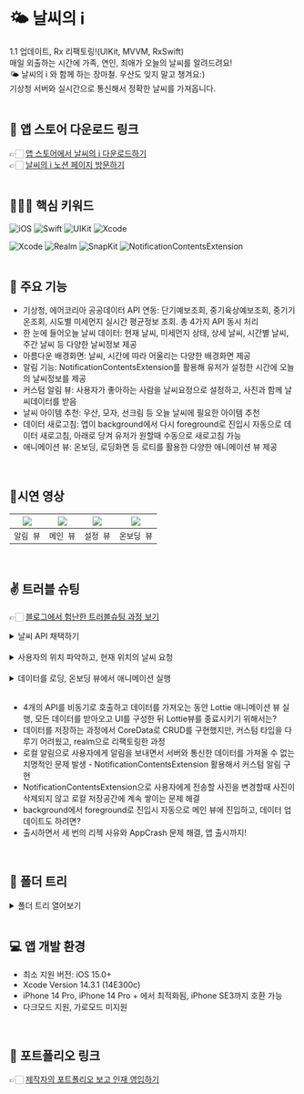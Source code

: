 # 🌤️ 날씨의 i
1.1 업데이트, Rx 리팩토링!(UIKit, MVVM, RxSwift)<br>
매일 외출하는 시간에 가족, 연인, 최애가 오늘의 날씨를 알려드려요!<br>
🌤️ 날씨의 i 와 함께 하는 장마철. 우산도 잊지 말고 챙겨요:)<br>
기상청 서버와 실시간으로 통신해서 정확한 날씨를 가져옵니다.
<br>
<br>

## 🔗 앱 스토어 다운로드 링크
👉🏻 [앱 스토어에서 날씨의 i 다운로드하기](https://apps.apple.com/app/%EB%82%A0%EC%94%A8%EC%9D%98-i/id6458547520)<br>
👉🏻 [날씨의 i 노션 페이지 방문하기](https://bit.ly/weatherI)
<br>
<br>

## 🧑🏻‍💻 핵심 키워드

![iOS](https://img.shields.io/badge/iOS-000000?style=for-the-badge&logo=ios&logoColor=white)
![Swift](https://img.shields.io/badge/swift-F54A2A?style=for-the-badge&logo=swift&logoColor=white)
![UIKit](https://img.shields.io/badge/UIkit-2396F3?style=for-the-badge&logo=UIKit&logoColor=white)
![Xcode](https://img.shields.io/badge/Xcode-007ACC?style=for-the-badge&logo=Xcode&logoColor=white)

![Xcode](https://img.shields.io/badge/Xcode-007ACC?style=for-the-badge&logo=Xcode&logoColor=white)
![Realm](https://img.shields.io/badge/realm-39477F?style=for-the-badge&logo=Realm&logoColor=white)
![SnapKit](https://img.shields.io/badge/SnapKit-4285F4?style=for-the-badge&logo=SnapKit&logoColor=white)
![NotificationContentsExtension](https://img.shields.io/badge/NotificationContentsExtension-000000?style=for-the-badge&logo=NotificationContentsExtension&logoColor=white)
<br>
<br>

## 📌 주요 기능
- 기상청, 에어코리아 공공데이터 API 연동: 단기예보조회, 중기육상예보조회, 중기기온조회, 시도별 미세먼지 실시간 평균정보 조회. 총 4가지 API 동시 처리
- 한 눈에 들어오늘 날씨 데이터: 현재 날씨, 미세먼지 상태, 상세 날씨, 시간별 날씨, 주간 날씨 등 다양한 날씨정보 제공
- 아름다운 배경화면: 날씨, 시간에 따라 어울리는 다양한 배경화면 제공
- 알림 기능: NotificationContentsExtension를 활용해 유저가 설정한 시간에 오늘의 날씨정보를 제공
- 커스텀 알림 뷰: 사용자가 좋아하는 사람을 날씨요정으로 설정하고, 사진과 함께 날씨데이터를 받음
- 날씨 아이템 추천: 우산, 모자, 선크림 등 오늘 날씨에 필요한 아이템 추천
- 데이터 새로고침: 앱이 background에서 다시 foreground로 진입시 자동으로 데이터 새로고침, 아래로 당겨 유저가 원할때 수동으로 새로고침 가능
- 애니메이션 뷰: 온보딩, 로딩화면 등 로티를 활용한 다양한 애니메이션 뷰 제공 
<br>

## 📱시연 영상
|<img src="https://github.com/thekoon0456/WeatherI/assets/106993057/e1bb7999-bf0f-4772-85e4-f59359ffb8c2"></img>|<img src="https://github.com/thekoon0456/WeatherI/assets/106993057/dae01aa5-0718-4967-99ca-d3d7c4a896de"></img>|<img src="https://github.com/thekoon0456/WeatherI/assets/106993057/a5752520-fe81-4297-a212-0714ba47c654"></img>|<img src="https://github.com/thekoon0456/WeatherI/assets/106993057/71612a3b-3142-4f39-9797-80ec02c0c9a6"></img>|
|:-:|:-:|:-:|:-:|
|`알림 뷰`|`메인 뷰`|`설정 뷰`|`온보딩 뷰`|
<br>

## ✌️ 트러블 슈팅
👉🏻 [블로그에서 험난한 트러블슈팅 과정 보기](https://thekoon0456.tistory.com/search/날씨)

<details>
<summary> 날씨 API 채택하기 </summary>
<div markdown="1">
        
```
Apple의 WeatherKit과 기상청 API를 비교하고, 기상청 API를 채택했습니다.

Apple WeatherKit는 편리했습니다.
Apple이 만들어놓은 API를 직접 사용하고, 전 세계에서 사용 가능하다는 장점이 있었지만,
사용하는 날씨 데이터가 한국에서 사용하는 기상청의 데이터와 조금씩 달랐습니다. 

기상청의 API는 적용하기에 불편한 면이 있었습니다.
오늘의 날씨, 미세먼지, 주간 온도, 주간 날씨등 네 가지의 다른 API를 사용해야했고, 추가적인 데이터 가공도 많이 필요했습니다.
하지만 다양한 데이터를 처리하고 가공하며 기술적인 역량을 늘리기 위해 불친절하지만 보편적인 기상청 API를 채택했습니다.
```

```swift
//오늘 날씨 데이터를 URLSession으로 불러오는 코드

func performRequest<T>(completion: @escaping (Result<[T], NetworkError>) -> (Void)) {
        setNxNy(nx: LocationService.shared.latitude ?? 0, ny: LocationService.shared.longitude ?? 0)
        guard let url = URL(string: weatherURL) else { return }

        let session = setCustomURLSession(retryRequest: DoubleConstant.networkRequest.rawValue)
        session.dataTask(with: url) { [weak self] data, response, error in
            guard let self else { return }
            if error != nil {
                print("네트워크 에러 \(String(describing: error?.localizedDescription))")
                completion(.failure(.networkingError))
                retryRequest(completion: completion)
                return
            }
            
            guard let data = data else {
                print("데이터 에러")
                completion(.failure(.dataError))
                retryRequest(completion: completion)
                return
            }

            if let item = parseWeatherJSON(data) as? [T] {
                print("Weather JSON 파싱 성공")
                completion(.success(item))
            } else {
                retryRequest(completion: completion)
                completion(.failure(.parseError))
            }
        }.resume()
    }
```
</div>
</details>
<br>

<details>
<summary> 사용자의 위치 파악하고, 현재 위치의 날씨 요청 </summary>
<div markdown="1">
        
```
CoreLocation을 활용해 사용자의 현재 위, 경도를 파악하고, 파악한 좌표를 바탕으로 기상청 서버에 쿼리를 요청했습니다.

LocationService를 싱글톤으로 만들어 앱 진입 시점에서 사용자의 위, 경도를 얻어오고, 이를 바탕으로 데이터를 요청했습니다. 
하지만 날씨 데이터가 정확하지 않았고, CoreLocation에서 구한 위, 경도를 기상청에서 사용하는 독자적인 X, Y좌표로 변환한 후에 정확한 데이터를 받아올 수 있었습니다. 

또한 CLGeocoder()의 placemarks를 요청해 앱에서 화면에 표시할 주소를 가져왔는데, 구 주소와 도로명 주소가 혼합되어 나와서 두 가지 경우를 모두 고려해 주소를 가져오록 만들었습니다. 
```

```swift
// 기상청 좌표와 주소를 구해오는 코드

func locationToString(location: CLLocation, completion: @escaping () -> (Void)) {
        let geocoder = CLGeocoder()
        geocoder.reverseGeocodeLocation(location, preferredLocale: self.locale) { [weak self] placemarks, _ in
            guard
                let self = self,
                let placemarks = placemarks
            else { return }
            print("DEBUG: 현재 위치는 \(location)입니다.")
            
            //주소가 구 주소일때
            if let locality = placemarks.last?.locality,
               let subLocality =  placemarks.last?.subLocality,
               let administrative = placemarks.last?.administrativeArea {
                userRegion = locality + " " + subLocality
                localityRegion = locality
                subLocalityRegion = subLocality
                administrativeArea = administrative
                print("DEBUG: 현재 주소는 구 주소: \(String(describing: userRegion))입니다.")
            }
            
            //주소가 도로명 주소일때
            if let administrative = placemarks.first?.administrativeArea,
               let name = placemarks.first?.name {
                userRegion = administrative + " " + name
                administrativeArea = administrative
                print("DEBUG: 현재 주소는 도로명: \(String(describing: userRegion))입니다.")
            }
            
            // 가져온 위, 경도를 기상청의 x, y 좌표로 변환
            let convertedXy = LocationService.shared.convertGRID_GPS(lat_X: latitude ?? 0, lng_Y: longitude ?? 0)
            convertedX = convertedXy.x
            convertedY = convertedXy.y
            print("converted: \(convertedX), \(convertedY)")
            
            //MARK: - Widget에 보내주는 데이터들
            UserDefaults.shared.set(convertedX, forKey: "convertedX")
            UserDefaults.shared.set(convertedY, forKey: "convertedY")
            UserDefaults.shared.set(administrativeArea, forKey: "administrativeArea")
            completion()
        }
    }
```
</div>
</details>
<br>

<details>
<summary> 데이터를 로딩, 온보딩 뷰에서 애니메이션 실행 </summary>
<div markdown="1">
        
```
앱을 처음 설치하고 온보딩뷰를 사용하거나, 데이터를 가져오는 동안 사용자의 시작적인 즐거움을 위해 Lottie를 적용했습니다.
네 가지의 다른 API를 동시에 가져오기 위해 DispatchGroup을 사용했으며
completion이 되기 전까지 Lottie Animation을 실행되도록 구성했습니다.
```

```swift
//각기 다른 API 호출하고, 완료되면 Lottie Animation 종료
    func loadData(completion: @escaping () -> Void) {
        let dispatchGroup = DispatchGroup()
        
        dispatchGroup.enter()
        viewModel.loadTodayWeather { [weak self] model in
            guard let self = self else { return }
            todayWeather = model
            print("DEBUG: loadTodayWeather 완료")
            dispatchGroup.leave()
        }
        
        dispatchGroup.enter()
        viewModel.loadTodayDetailWeather { [weak self] model in
            guard let self = self else { return }
            todayDetailWeather = model
            print("DEBUG: loadTodayDetailWeather 완료")
            dispatchGroup.leave()
        }
        
        dispatchGroup.enter()
        dustViewModel.loadTodayDust { [weak self] model in
            guard let self = self else { return }
            todayDust = model
            print("DEBUG: loadTodayDust 완료")
            dispatchGroup.leave()
        }
        
        dispatchGroup.enter()
        viewModel.loadWeeklyWeather { [weak self] model in
            guard let self = self else { return }
            weeklyWeather = model
            print("DEBUG: loadWeeklyWeather 완료")
            dispatchGroup.leave()
        }
        
        dispatchGroup.enter()
        viewModel.loadWeeklyWeatherTemp { [weak self] model in
            guard let self = self else { return }
            weeklyWeatherTemp = model
            print("DEBUG: loadWeeklyWeatherTemp 완료")
            dispatchGroup.leave()
        }
        
        dispatchGroup.notify(queue: .main) {
            print("DEBUG: loadData완료")
            
            //Lottie 애니메이션 종료
            completion()
        }
    }
```
</div>
</details>
<br>

- 4개의 API를 비동기로 호출하고 데이터를 가져오는 동안 Lottie 애니메이션 뷰 실행, 모든 데이터를 받아오고 UI를 구성한 뒤 Lottie뷰를 종료시키기 위해서는?
- 데이터를 저장하는 과정에서 CoreData로 CRUD를 구현했지만, 커스텀 타입을 다루기 어려웠고, realm으로 리팩토링한 과정
- 로컬 알림으로 사용자에게 알림을 보내면서 서버와 통신한 데이터를 가져올 수 없는 치명적인 문제 발생 - NotificationContentsExtension 활용해서 커스텀 알림 구현
- NotificationContentsExtension으로 사용자에게 전송할 사진을 변경할때 사진이 삭제되지 않고 로컬 저장공간에 계속 쌓이는 문제 해결
- background에서 foreground로 진입시 자동으로 메인 뷰에 진입하고, 데이터 업데이트도 하려면?
- 출시하면서 세 번의 리젝 사유와 AppCrash 문제 해결, 앱 출시까지!
<br>

## 📂 폴더 트리
<details>
<summary>폴더 트리 열어보기 </summary>
<div markdown=“1”>
<pre>
MVVM 패턴의 구조에 따라 Entity -> Respository -> Models -> Service -> ViewModels -> Views 의 단방향 데이터 흐름 구현
AlarmWeather/
├─ AppDelegate.swift
├─ SceneDelegate.swift
├─ ScaledImage.swift
├─ 📂 Entity/
│  ├─ WeatherEntity.swift
│  ├─ WeeklyWeatherEntity.swift
│  ├─ WeeklyWeatherTempEntity.swift
│  ├─ DustEntity.swift
│  ├─ HomeView.swift
│  └─ UserEntity.swift
│  
├─ 📂 Respository/
│  ├─ WeatherRepository.swift
│  ├─ WeeklyWeatherRepository.swift
│  ├─ WeeklyWeatherTempRepository.swift
│  └─ DustRepository.swift
│  
├─ 📂 Models/
│  ├─ WeatherModel.swift
│  ├─ WeeklyWeatherModel.swift
│  ├─ WeeklyWeatherTempModel.swift
│  └─ DustModel.swift
│  
├─ 📂 Service/
│  ├─ WeatherService.swift
│  ├─ WeeklyWeatherService.swift
│  ├─ WeeklyWeatherTempService.swift
│  ├─ DustService.swift
│  ├─ UserService.swift
│  ├─ LocationService.swift
│  └─ AlertService.swift
│  
├─ 📂 ViewModels/
│  ├─ HomeViewModel.swift
│  ├─ DustViewModel.swift
│  ├─ SettingProfileViewModel.swift
│  └─ TextFieldViewModel.swift
│ 
├─ 📂 Views/
│  ├─ WetherAndDustStackView.swift
│  ├─ TodayWeatherCell.swift
│  ├─ TodayDetailWeatherCell.swift
│  ├─ WeeklyWeatherCell.swift
│  ├─ SettingCell.swift
│  ├─ AlertTimeCell.swift
│  ├─ CustomTextField.swift
│  └─ SaveButton.swift
│  
├─ 📂 Controllers/
│  ├─ OnboardingViewController.swift
│  ├─ OnboardingContentViewController.swift
│  ├─ RootViewController.swift
│  ├─ HomeController.swift
│  ├─ WeatherController.swift
│  ├─ DustController.swift
│  ├─ SettingController.swift
│  ├─ UpdateSettingViewController.swift
│  └─ SettingAddAlertViewController.swift
│  
├─ 📂 Utils/
│  ├─ Constant.swift
│  └── Extention.swift
│  ├─ 📂 Lottie/
│  │  └─ loading.json
│  │  └─ location.json
│  │  └─ addUser.json
│  └──── notification.json
│  
└── 📂 NotificationContentsExtension/
</pre>
</div>
</details>
<br>

## 💻 앱 개발 환경

- 최소 지원 버전: iOS 15.0+
- Xcode Version 14.3.1 (14E300c)
- iPhone 14 Pro, iPhone 14 Pro + 에서 최적화됨, iPhone SE3까지 호환 가능
- 다크모드 지원, 가로모드 미지원
<br>

 ## 🔗 포트폴리오 링크
👉🏻 [제작자의 포트폴리오 보고 인재 영입하기](https://bit.ly/thekoonPortfolio)
<br>

